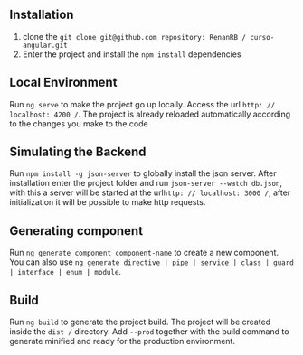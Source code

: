 ## Installation

1. clone the `git clone git@github.com repository: RenanRB / curso-angular.git`
2. Enter the project and install the `npm install` dependencies

## Local Environment

Run `ng serve` to make the project go up locally. Access the url `http: // localhost: 4200 /`. The project is already reloaded automatically according to the changes you make to the code

## Simulating the Backend

Run `npm install -g json-server` to globally install the json server. After installation enter the project folder and run `json-server --watch db.json`, with this a server will be started at the url` http: // localhost: 3000 / `, after initialization it will be possible to make http requests.

## Generating component

Run `ng generate component component-name` to create a new component. You can also use `ng generate directive | pipe | service | class | guard | interface | enum | module`.

## Build

Run `ng build` to generate the project build. The project will be created inside the `dist /` directory. Add `--prod` together with the build command to generate minified and ready for the production environment.
